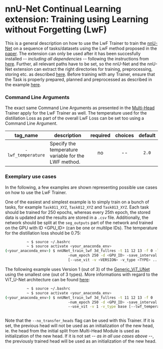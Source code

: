 # nnU-Net Continual Learning extension: Training using Learning without Forgetting (LwF)

This is a general description on how to use the LwF Trainer to train the [nnU-Net](https://github.com/MIC-DKFZ/nnUNet) on a sequence of tasks/datasets using the LwF method proposed in the [paper](https://arxiv.org/pdf/1606.09282.pdf). The extension can only be used after it has been succesfully installed *-- including all dependencies --* following the instructions from [here](https://github.com/camgbus/Lifelong-nnUNet/blob/continual_learning/README.md#installation). Further, all relevant paths have to be set, so the nnU-Net and the nnU-Net extension can extract the right directories for training, preprocessing, storing etc. as described [here](https://github.com/MIC-DKFZ/nnUNet/blob/master/documentation/setting_up_paths.md). Before training with any Trainer, ensure that the Task is properly prepared, planned and preprocessed as described in the example [here](https://github.com/MIC-DKFZ/nnUNet/blob/master/documentation/training_example_Hippocampus.md).

### Command Line Arguments
The exact same Command Line Arguments as presented in the [Multi-Head](multihead_training.md) Trainer apply for the LwF Trainer as well. The temperature used for the distillation Loss as part of the overall LwF Loss can be set too using a Command Line Argument.

| tag_name | description | required | choices | default | 
|:-:|-|:-:|:-:|:-:|
| `-lwf_temperature` | Specify the temperature variable for the LWF method. | no | -- | `2.0` |

### Exemplary use cases
In the following, a few examples are shown representing possible use cases on how to use the LwF Trainer.

One of the easiest and simplest example is to simply train on a bunch of tasks, for example `Task011_XYZ`, `Task012_XYZ` and `Task013_XYZ`. Each task should be trained for 250 epochs, whereas every 25th epoch, the stored data is updated and the results are stored in a `.csv` file. Additionally, the network should be split at the `seg_outputs` part of the network and trained on the GPU with ID <GPU_ID> (can be one or multilpe IDs). The temperature for the distillation loss should be 0.75:
```bash
          ~ $ source ~/.bashrc
          ~ $ source activate <your_anaconda_env>
(<your_anaconda_env>) $ nnUNet_train_lwf 3d_fullres -t 11 12 13 -f 0 -lwf_temperature 0.75
                             -num_epoch 250 -d <GPU_ID> -save_interval 25 -s seg_outputs --store_csv
                             [--use_vit -v <VERSION> -v_type <TYPE> ...]
```

The following example uses Version 1 (out of 3) of the [Generic_ViT_UNet](https://github.com/camgbus/Lifelong-nnUNet/blob/continual_learning/nnunet_ext/network_architecture/generic_ViT_UNet.py#L14) using the smallest one (out of 3 types). More informations with regard to the ViT_U-Net architecture can be found [here](https://github.com/camgbus/Lifelong-nnUNet/blob/ViT_U-Net/documentation/ViT_U-Net.md):
```bash
          ~ $ source ~/.bashrc
          ~ $ source activate <your_anaconda_env>
(<your_anaconda_env>) $ nnUNet_train_lwf 3d_fullres -t 11 12 13 -f 0
                             -num_epoch 250 -d <GPU_ID> -save_interval 25 -s seg_outputs --store_csv
                             --use_vit -v 1 -v_type base [--lwf_temperature <VALUE> --use_mult_gpus ...]
                             
```

Note that the `--no_transfer_heads` flag can be used with this Trainer. If it is set, the previous head will not be used as an initialization of the new head, ie. the head from the initial split from Multi-Head Module is used as initialization of the new head. If it is not set *-- as in all use cases above --*, the previously trained head will be used as an initialization of the new head.